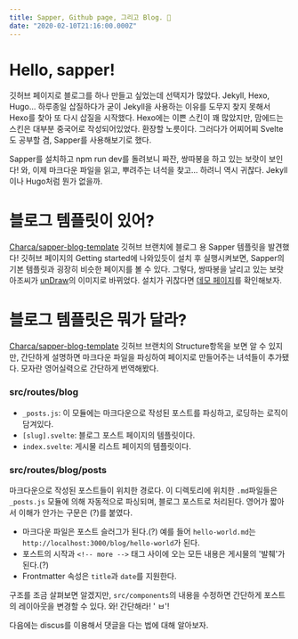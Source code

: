 ```yaml
---
title: Sapper, Github page, 그리고 Blog. 👋
date: "2020-02-10T21:16:00.000Z"
---
```


# Hello, sapper!
깃허브 페이지로 블로그를 하나 만들고 싶었는데 선택지가 많았다. Jekyll, Hexo, Hugo... 하루종일 삽질하다가 굳이 Jekyll을 사용하는 이유를 도무지 찾지 못해서 Hexo를 찾아 또 다시 삽질을 시작했다. Hexo에는 이쁜 스킨이 꽤 많았지만, 맘에드는 스킨은 대부분 중국어로 작성되어있었다. 환장할 노릇이다. 그러다가 어찌어찌 Svelte도 공부할 겸, Sapper를 사용해보기로 했다.

Sapper를 설치하고 npm run dev를 돌려보니 짜잔, 쌍따봉을 하고 있는 보랏이 보인다! 와, 이제 마크다운 파일을 읽고, 뿌려주는 녀석을 찾고... 하려니 역시 귀찮다. Jekyll이나 Hugo처럼 뭔가 없을까.

# 블로그 템플릿이 있어?
[Charca/sapper-blog-template](https://github.com/Charca/sapper-blog-template) 깃허브 브랜치에 블로그 용 Sapper 템플릿을 발견했다! 깃허브 페이지의 Getting started에 나와있듯이 설치 후 실행시켜보면, Sapper의 기본 템플릿과 굉장히 비슷한 페이지를 볼 수 있다. 그렇다, 쌍따봉을 날리고 있는 보랏 아조씨가 [unDraw](https://undraw.co/)의 이미지로 바뀌었다. 설치가 귀찮다면 [데모 페이지](https://sapper-blog-template.netlify.com/)를 확인해보자.

# 블로그 템플릿은 뭐가 달라?
[Charca/sapper-blog-template](https://github.com/Charca/sapper-blog-template) 깃허브 브랜치의 Structure항목을 보면 알 수 있지만, 간단하게 설명하면 마크다운 파일을 파싱하여 페이지로 만들어주는 녀석들이 추가됐다. 모자란 영어실력으로 간단하게 번역해봤다.

### src/routes/blog
* `_posts.js`: 이 모듈에는 마크다운으로 작성된 포스트를 파싱하고, 로딩하는 로직이 담겨있다.
* `[slug].svelte`: 블로그 포스트 페이지의 템플릿이다.
* `index.svelte`: 게시물 리스트 페이지의 템플릿이다. 

### src/routes/blog/posts
마크다운으로 작성된 포스트들이 위치한 경로다. 이 디렉토리에 위치한 `.md`파일들은 `_posts.js` 모듈에 의해 자동적으로 파싱되며, 블로그 포스트로 처리된다. 영어가 짧아서 이해가 안가는 구문은 (?)를 붙였다.
* 마크다운 파일은 포스트 슬러그가 된다.(?) 예를 들어 `hello-world.md`는 `http://localhost:3000/blog/hello-world`가 된다.
* 포스트의 시작과 `<!-- more -->` 태그 사이에 오는 모든 내용은 게시물의 '발췌'가 된다.(?)
* Frontmatter 속성은 `title`과 `date`를 지원한다.

구조를 조금 살펴보면 알겠지만, `src/components`의 내용을 수정하면 간단하게 포스트의 레이아웃을 변경할 수 있다. 와! 간단해라! ' ㅂ'!

다음에는 discus를 이용해서 댓글을 다는 법에 대해 알아보자.